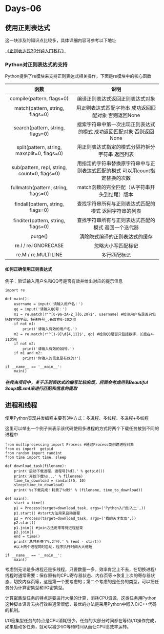 # Days-06

## 使用正则表达式

这一块涉及的知识点比较多，具体详细内容可参考以下地址

[《正则表达式30分钟入门教程》](https://deerchao.cn/tutorials/regex/regex.htm)

### Python对正则表达式的支持

Python提供了re模块来支持正则表达式相关操作，下面是re模块中的核心函数

| 函数 |   说明 |
| :----: | :----: |
| compile(pattern, flags=0)  | 编译正则表达式返回正则表达式对象 |
| match(pattern, string, flags=0) | 用正则表达式匹配字符串 成功返回匹配对象 否则返回None |
| search(pattern, string, flags=0) | 搜索字符串中第一次出现正则表达式的模式 成功返回匹配对象 否则返回None |
| split(pattern, string, maxsplit=0, flags=0) | 用正则表达式指定的模式分隔符拆分字符串 返回列表 |
| sub(pattern, repl, string, count=0, flags=0) | 用指定的字符串替换原字符串中与正则表达式匹配的模式 可以用count指定替换的次数 |
| fullmatch(pattern, string, flags=0) | match函数的完全匹配（从字符串开头到结尾）版本 |
| findall(pattern, string, flags=0) | 查找字符串所有与正则表达式匹配的模式 返回字符串的列表 |
| finditer(pattern, string, flags=0) | 查找字符串所有与正则表达式匹配的模式 返回一个迭代器 |
| purge() | 清除隐式编译的正则表达式的缓存|
| re.I / re.IGNORECASE | 忽略大小写匹配标记 |
| re.M / re.MULTILINE | 多行匹配标记 |

#### 如何正确使用正则表达式

例子：验证输入用户名和QQ号是否有效并给出对应的提示信息
```
import re

def main():
    username = input('请输入用户名：')
    qq = input('请输入QQ号：')
    m1 = re.match(r'^[0-9a-zA-Z_]{6,20}$', username) #检测用户名是否只包括数字和字母，特殊符号_,长度在6-20之间
    if not m1:
        print('请输入有效的用户名.')
    m2 = re.match(r'^[1-9]\d{4,11}$', qq) #检测QQ是否只包括数字，长度在4-11之间
    if not m2:
        print('请输入有效的QQ号.')
    if m1 and m2:
        print('你输入的信息是有效的!')

if __name__ == '__main__':
    main()
```
##### 在爬虫项目中，关于正则表达式的编写比较麻烦，后面会考虑用到Beautiful Soup或Lxml来进行匹配和信息的提取

## 进程和线程

使用Python实现并发编程主要有3种方式：多进程、多线程、多进程+多线程

这里可以举出一个例子来表示该代码使用多进程的方式将两个下载任务放到不同的进程中

```
from multiprocessing import Process #通过Process类创建进程对象
from os import  getpid
from random import randint
from time import time, sleep

def download_task(filename):
    print('启动下载进程，进程号[%d].' % getpid())
    print('开始下载%s...' % filename)
    time_to_download = randint(5, 10)
    sleep(time_to_download)
    print('%s下载完成！耗费了%d秒' % (filename, time_to_download))
    
def main():
    start = time()
    p1 = Process(target=download_task, args=('Python入门到入土',))
    p1.start() #start方法用来启动进程
    p2 = Process(target=download_task, args=('我的天才女友',))
    p2.start()
    p1.join() #join方法用来等待进程结束
    p2.join()
    end = time()
    print('总共耗费了%.2f秒.' % (end - start))
    #以上两个进程同时启动，程序执行时间大大缩短
    
if __name__ == '__main__':
    main()
```

考虑到无论是多进程还是多线程，只要数量一多，效率肯定上不去，在切换进程/线程时通常需要：保存原有的CPU寄存器状态、内存页等->恢复上次的寄存器状态、切换内存页等，这是第一个要考虑的；第二个考虑的是任务的类型，可以把任务分为计算密集型和I/O密集型。

计算密集型任务的特点是要进行大量的计算，消耗CPU资源，这类任务用Python这种脚本语言去执行效率通常很低，最优的办法是采用Python中嵌入C/C++代码的机制。

I/O密集型任务的特点是CPU消耗很少，任务的大部分时间都在等待I/O操作完成，如果启动多任务，就可以减少I/O等待时间从而让CPU高效率运转。


